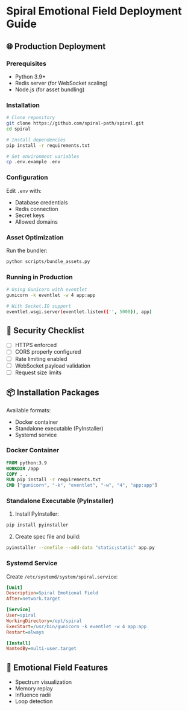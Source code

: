 # Spiral Emotional Field Deployment Guide

## 🌐 Production Deployment

### Prerequisites
- Python 3.9+
- Redis server (for WebSocket scaling)
- Node.js (for asset bundling)

### Installation
```bash
# Clone repository
git clone https://github.com/spiral-path/spiral.git
cd spiral

# Install dependencies
pip install -r requirements.txt

# Set environment variables
cp .env.example .env
```

### Configuration
Edit `.env` with:
- Database credentials
- Redis connection
- Secret keys
- Allowed domains

### Asset Optimization
Run the bundler:
```bash
python scripts/bundle_assets.py
```

### Running in Production
```bash
# Using Gunicorn with eventlet
gunicorn -k eventlet -w 4 app:app

# With Socket.IO support
eventlet.wsgi.server(eventlet.listen(('', 5000)), app)
```

## 🔐 Security Checklist
- [ ] HTTPS enforced
- [ ] CORS properly configured
- [ ] Rate limiting enabled
- [ ] WebSocket payload validation
- [ ] Request size limits

## 📦 Installation Packages
Available formats:
- Docker container
- Standalone executable (PyInstaller)
- Systemd service

### Docker Container
```dockerfile
FROM python:3.9
WORKDIR /app
COPY . .
RUN pip install -r requirements.txt
CMD ["gunicorn", "-k", "eventlet", "-w", "4", "app:app"]
```

### Standalone Executable (PyInstaller)
1. Install PyInstaller:
```bash
pip install pyinstaller
```
2. Create spec file and build:
```bash
pyinstaller --onefile --add-data "static;static" app.py
```

### Systemd Service
Create `/etc/systemd/system/spiral.service`:
```ini
[Unit]
Description=Spiral Emotional Field
After=network.target

[Service]
User=spiral
WorkingDirectory=/opt/spiral
ExecStart=/usr/bin/gunicorn -k eventlet -w 4 app:app
Restart=always

[Install]
WantedBy=multi-user.target
```

## 🌈 Emotional Field Features
- Spectrum visualization
- Memory replay
- Influence radii
- Loop detection
